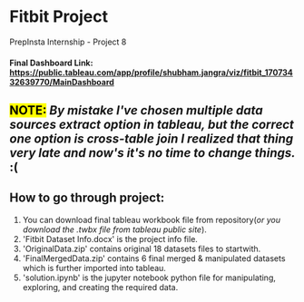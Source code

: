 # Fitbit Project
PrepInsta Internship - Project 8
#### Final Dashboard Link: https://public.tableau.com/app/profile/shubham.jangra/viz/fitbit_17073432639770/MainDashboard

## <mark>NOTE:</mark> _By mistake I've chosen multiple data sources extract option in tableau, but the correct one option is cross-table join I realized that thing very late and now's it's no time to change things._ :(
## How to go through project:
1) You can download final tableau workbook file from repository(_or you download the .twbx file from tableau public site_).
2) 'Fitbit Dataset Info.docx' is the project info file.
3) 'OriginalData.zip' contains original 18 datasets files to startwith.
4) 'FinalMergedData.zip' contains 6 final merged & manipulated datasets which is further imported into tableau.
5) 'solution.ipynb' is the jupyter notebook python file for manipulating, exploring, and creating the required data.
